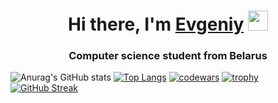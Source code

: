 <h1 align="center">Hi there, I'm <a href="https://github.com/moesha463" target="_blank">Evgeniy</a> 
<img src="https://github.com/blackcater/blackcater/raw/main/images/Hi.gif" height="32"/></h1>
<h3 align="center">Computer science student from Belarus</h3>

![Anurag's GitHub stats](https://github-readme-stats.vercel.app/api?username=moesha463&show_icons=true&theme=tokyonight)
[![Top Langs](https://github-readme-stats.vercel.app/api/top-langs/?username=moesha463&layout=donut-vertical)](https://github.com/moesha463/github-readme-stats)
[![codewars](https://www.codewars.com/users/moesha463/badges/large)](https://www.codewars.com/users/moesha463)
[![trophy](https://github-profile-trophy.vercel.app/?username=moesha463&theme=onedark)](https://github.com/moesha463/github-profile-trophy)
[![GitHub Streak](https://streak-stats.demolab.com?user=moesha463&theme=tokyonight&hide_border=true)](https://git.io/streak-stats)
